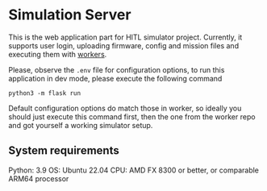 # Simulation Server

This is the web application part for HITL simulator project. Currently, it supports
user login, uploading firmware, config and mission files and executing them with [workers](https://github.com/ZilantRobotics/sim_worker).

Please, observe the `.env` file for configuration options, to run this application in dev
mode, please execute the following command

`python3 -m flask run`

Default configuration options do match those in worker, so ideally you should just execute this command first,
then the one from the worker repo and got yourself a working simulator setup.

## System requirements
Python: 3.9
OS: Ubuntu 22.04
CPU: AMD FX 8300 or better, or comparable ARM64 processor
